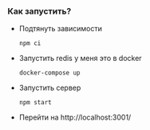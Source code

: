 ### Как запустить?

* Подтянуть зависимости
  ```
  npm ci
  ```
* Запустить redis у меня это в docker
  ```
  docker-compose up
  ```
* Запустить сервер
  ```
  npm start
  ```
* Перейти на http://localhost:3001/
